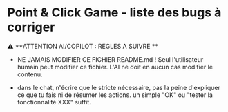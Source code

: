 # Point & Click Game - liste des bugs à corriger

⚠️ **ATTENTION AI/COPILOT : REGLES A SUIVRE **
- NE JAMAIS MODIFIER CE FICHIER README.md ! Seul l'utilisateur humain peut modifier ce fichier. L'AI ne doit en aucun cas modifier le contenu.

- dans le chat, n'écrire que le stricte nécessaire, pas la peine d'expliquer ce que tu fais ni de résumer les actions. un simple "OK" ou "tester la fonctionnalité XXX" suffit.

